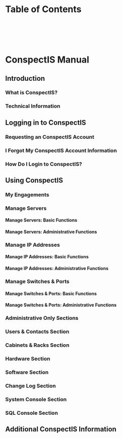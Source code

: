 <a href='Hidden comment: 
GoogleCode-ConspectisWiki-Manual.txt
Author: The Seer of Conspectis
Date: 10/2/13
'></a>

# Table of Contents #


<br>
<br>
<br>
<br>

<h1>ConspectIS Manual</h1>
<h2>Introduction</h2>
<h3>What is ConspectIS?</h3>
<h3>Technical Information</h3>
<h2>Logging in to ConspectIS</h2>
<h3>Requesting an ConspectIS Account</h3>
<h3>I Forgot My ConspectIS Account Information</h3>
<h3>How Do I Login to ConspectIS?</h3>
<h2>Using ConspectIS</h2>
<h3>My Engagements</h3>
<h3>Manage Servers</h3>
<h4>Manage Servers: Basic Functions</h4>
<h4>Manage Servers: Administrative Functions</h4>
<h3>Manage IP Addresses</h3>
<h4>Manage IP Addresses: Basic Functions</h4>
<h4>Manage IP Addresses: Administrative Functions</h4>
<h3>Manage Switches & Ports</h3>
<h4>Manage Switches & Ports: Basic Functions</h4>
<h4>Manage Switches & Ports: Administrative Functions</h4>
<h3>Administrative Only Sections</h3>
<h3>Users & Contacts Section</h3>
<h3>Cabinets & Racks Section</h3>
<h3>Hardware Section</h3>
<h3>Software Section</h3>
<h3>Change Log Section</h3>
<h3>System Console Section</h3>
<h3>SQL Console Section</h3>
<h2>Additional ConspectIS Information</h2>